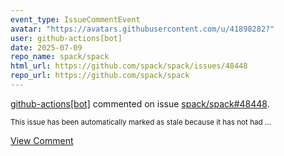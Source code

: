 ```yaml
---
event_type: IssueCommentEvent
avatar: "https://avatars.githubusercontent.com/u/41898282?"
user: github-actions[bot]
date: 2025-07-09
repo_name: spack/spack
html_url: https://github.com/spack/spack/issues/48448
repo_url: https://github.com/spack/spack
---
```


<a href='https://github.com/github-actions[bot]' target='_blank'>github-actions[bot]</a> commented on issue <a href='https://github.com/spack/spack/issues/48448' target='_blank'>spack/spack#48448</a>.

<small>This issue has been automatically marked as stale because it has not had ...</small>

<a href='https://github.com/spack/spack/issues/48448' target='_blank'>View Comment</a>
